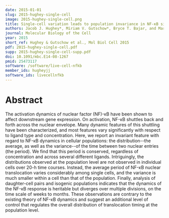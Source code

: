 ```yaml
---
date: 2015-01-01
slug: 2015-hughey-single-cell
image: 2015-hughey-single-cell.png
title: Single-cell variation leads to population invariance in NF-κB signaling dynamics
authors: Jacob J. Hughey*, Miriam V. Gutschow*, Bryce T. Bajar, and Markus W. Covert (*equal contribution)
journal: Molecular Biology of the Cell
year: 2015
short_ref: Hughey & Gutschow et al., Mol Biol Cell 2015
pdf: 2015-hughey-single-cell.pdf
supp: 2015-hughey-single-cell-supp.pdf
doi: 10.1091/mbc.E14-08-1267
pmid: 25473117
software: /software/live-cell-nfkb
member_ids: hugheyjj
software_ids: livecellnfkb
---
```


# Abstract

The activation dynamics of nuclear factor (NF)-κB have been shown to affect downstream gene expression. On activation, NF-κB shuttles back and forth across the nuclear envelope. Many dynamic features of this shuttling have been characterized, and most features vary significantly with respect to ligand type and concentration. Here, we report an invariant feature with regard to NF-κB dynamics in cellular populations: the distribution--the average, as well as the variance--of the time between two nuclear entries (the period). We find that this period is conserved, regardless of concentration and across several different ligands. Intriguingly, the distributions observed at the population level are not observed in individual cells over 20-h time courses. Instead, the average period of NF-κB nuclear translocation varies considerably among single cells, and the variance is much smaller within a cell than that of the population. Finally, analysis of daughter-cell pairs and isogenic populations indicates that the dynamics of the NF-κB response is heritable but diverges over multiple divisions, on the time scale of weeks to months. These observations are contrary to the existing theory of NF-κB dynamics and suggest an additional level of control that regulates the overall distribution of translocation timing at the population level.
